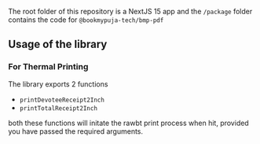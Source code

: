 The root folder of this repository is a NextJS 15 app and the `/package` folder contains the code for `@bookmypuja-tech/bmp-pdf`

## Usage of the library

### For Thermal Printing

The library exports 2 functions

- `printDevoteeReceipt2Inch`
- `printTotalReceipt2Inch`

both these functions will initate the rawbt print process when hit, provided you have passed the required arguments.


